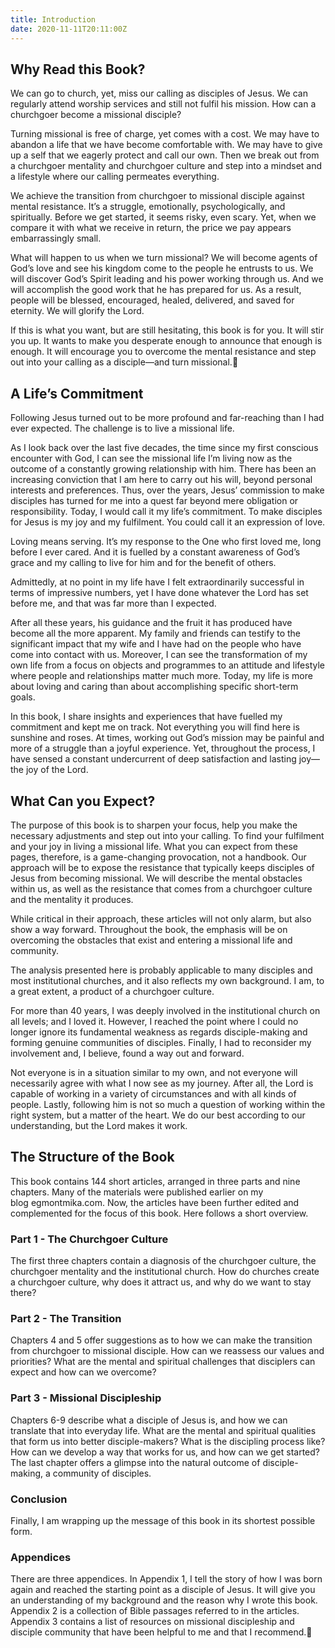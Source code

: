 ```yaml
---
title: Introduction
date: 2020-11-11T20:11:00Z
---
```


## Why Read this Book?

We can go to church, yet, miss our calling as disciples of Jesus. We can regularly attend worship services and still not fulfil his mission. How can a churchgoer become a missional disciple?

Turning missional is free of charge, yet comes with a cost. We may have to abandon a life that we have become comfortable with. We may have to give up a self that we eagerly protect and call our own. Then we break out from a churchgoer mentality and churchgoer culture and step into a mindset and a lifestyle where our calling permeates everything.

We achieve the transition from churchgoer to missional disciple against mental resistance. It’s a struggle, emotionally, psychologically, and spiritually. Before we get started, it seems risky, even scary. Yet, when we compare it with what we receive in return, the price we pay appears embarrassingly small.

What will happen to us when we turn missional? We will become agents of God’s love and see his kingdom come to the people he entrusts to us. We will discover God’s Spirit leading and his power working through us. And we will accomplish the good work that he has prepared for us. As a result, people will be blessed, encouraged, healed, delivered, and saved for eternity. We will glorify the Lord.

If this is what you want, but are still hesitating, this book is for you. It will stir you up. It wants to make you desperate enough to announce that enough is enough. It will encourage you to overcome the mental resistance and step out into your calling as a disciple—and turn missional.

## A Life’s Commitment

Following Jesus turned out to be more profound and far-reaching than I had ever expected. The challenge is to live a missional life.

As I look back over the last five decades, the time since my first conscious encounter with God, I can see the missional life I’m living now as the outcome of a constantly growing relationship with him. There has been an increasing conviction that I am here to carry out his will, beyond personal interests and preferences.
Thus, over the years, Jesus’ commission to make disciples has turned for me into a quest far beyond mere obligation or responsibility. Today, I would call it my life’s commitment. To make disciples for Jesus is my joy and my fulfilment. You could call it an expression of love.

Loving means serving. It’s my response to the One who first loved me, long before I ever cared. And it is fuelled by a constant awareness of God’s grace and my calling to live for him and for the benefit of others.

Admittedly, at no point in my life have I felt extraordinarily successful in terms of impressive numbers, yet I have done whatever the Lord has set before me, and that was far more than I expected.

After all these years, his guidance and the fruit it has produced have become all the more apparent. My family and friends can testify to the significant impact that my wife and I have had on the people who have come into contact with us. Moreover, I can see the transformation of my own life from a focus on objects and programmes to an attitude and lifestyle where people and relationships matter much more. Today, my life is more about loving and caring than about accomplishing specific short-term goals.

In this book, I share insights and experiences that have fuelled my commitment and kept me on track. Not everything you will find here is sunshine and roses. At times, working out God’s mission may be painful and more of a struggle than a joyful experience. Yet, throughout the process, I have sensed a constant undercurrent of deep satisfaction and lasting joy—the joy of the Lord.

## What Can you Expect?
The purpose of this book is to sharpen your focus, help you make the necessary adjustments and step out into your calling. To find your fulfilment and your joy in living a missional life.
What you can expect from these pages, therefore, is a game-changing provocation, not a handbook. Our approach will be to expose the resistance that typically keeps disciples of Jesus from becoming missional. We will describe the mental obstacles within us, as well as the resistance that comes from a churchgoer culture and the mentality it produces.

While critical in their approach, these articles will not only alarm, but also show a way forward. Throughout the book, the emphasis will be on overcoming the obstacles that exist and entering a missional life and community.

The analysis presented here is probably applicable to many disciples and most institutional churches, and it also reflects my own background. I am, to a great extent, a product of a churchgoer culture.

For more than 40 years, I was deeply involved in the institutional church on all levels; and I loved it. However, I reached the point where I could no longer ignore its fundamental weakness as regards disciple-making and forming genuine communities of disciples. Finally, I had to reconsider my involvement and, I believe, found a way out and forward.

Not everyone is in a situation similar to my own, and not everyone will necessarily agree with what I now see as my journey. After all, the Lord is capable of working in a variety of circumstances and with all kinds of people. Lastly, following him is not so much a question of working within the right system, but a matter of the heart. We do our best according to our understanding, but the Lord makes it work.

## The Structure of the Book

This book contains 144 short articles, arranged in three parts and nine chapters. Many of the materials were published earlier on my blog egmontmika.com. Now, the articles have been further edited and complemented for the focus of this book. Here follows a short overview.

### Part 1 - The Churchgoer Culture
The first three chapters contain a diagnosis of the churchgoer culture, the churchgoer mentality and the institutional church. How do churches create a churchgoer culture, why does it attract us, and why do we want to stay there?

### Part 2 - The Transition
Chapters 4 and 5 offer suggestions as to how we can make the transition from churchgoer to missional disciple. How can we reassess our values and priorities? What are the mental and spiritual challenges that disciplers can expect and how can we overcome?

### Part 3 - Missional Discipleship
Chapters 6-9 describe what a disciple of Jesus is, and how we can translate that into everyday life. What are the mental and spiritual qualities that form us into better disciple-makers? What is the discipling process like? How can we develop a way that works for us, and how can we get started? The last chapter offers a glimpse into the natural outcome of disciple-making, a community of disciples.

### Conclusion
Finally, I am wrapping up the message of this book in its shortest possible form.

### Appendices
There are three appendices. In Appendix 1, I tell the story of how I was born again and reached the starting point as a disciple of Jesus. It will give you an understanding of my background and the reason why I wrote this book.
Appendix 2 is a collection of Bible passages referred to in the articles.
Appendix 3 contains a list of resources on missional discipleship and disciple community that have been helpful to me and that I recommend.

